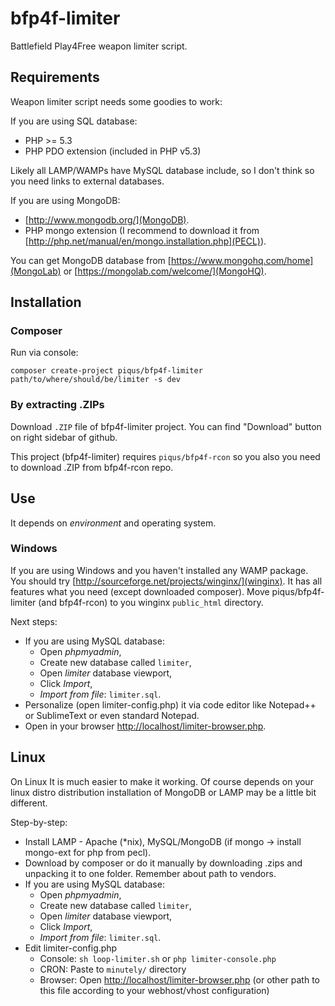 bfp4f-limiter
=============

Battlefield Play4Free weapon limiter script.

## Requirements ##

Weapon limiter script needs some goodies to work:

If you are using SQL database:

* PHP >= 5.3
* PHP PDO extension (included in PHP v5.3)

Likely all LAMP/WAMPs have MySQL database include, so I don't think so you need links to external databases.

If you are using MongoDB: 

* [http://www.mongodb.org/](MongoDB).
* PHP mongo extension (I recommend to download it from [http://php.net/manual/en/mongo.installation.php](PECL)).

You can get MongoDB database from [https://www.mongohq.com/home](MongoLab) or [https://mongolab.com/welcome/](MongoHQ). 

## Installation ##

### Composer ###

Run via console:

```
composer create-project piqus/bfp4f-limiter path/to/where/should/be/limiter -s dev
```

### By extracting .ZIPs ###

Download `.ZIP` file of bfp4f-limiter project. You can find "Download" button on right sidebar of github.

This project (bfp4f-limiter) requires `piqus/bfp4f-rcon` so you also you need to download .ZIP from bfp4f-rcon repo.

## Use ##

It depends on *environment* and operating system.

### Windows ###

If you are using Windows and you haven't installed any WAMP package. You should try [http://sourceforge.net/projects/winginx/](winginx). It has all features what you need (except downloaded composer). Move piqus/bfp4f-limiter (and bfp4f-rcon) to you winginx `public_html` directory. 

Next steps:

* If you are using MySQL database:
	* Open *phpmyadmin*, 
	* Create new database called `limiter`, 
	* Open *limiter* database viewport,
	* Click *Import*,
	* *Import from file*: `limiter.sql`.
* Personalize (open limiter-config.php) it via code editor like Notepad++ or SublimeText or even standard Notepad. 
* Open in your browser [http://localhost/limiter-browser.php](http://localhost/limiter-browser.php).

## Linux ##

On Linux It is much easier to make it working. 
Of course depends on your linux distro distribution installation of MongoDB or LAMP may be a little bit different. 

Step-by-step:

* Install LAMP - Apache (*nix), MySQL/MongoDB (if mongo -> install mongo-ext for php from pecl).
* Download by composer or do it manually by downloading .zips and unpacking it to one folder. Remember about path to vendors.
* If you are using MySQL database:
	* Open *phpmyadmin*, 
	* Create new database called `limiter`, 
	* Open *limiter* database viewport,
	* Click *Import*,
	* *Import from file*: `limiter.sql`.
* Edit limiter-config.php
	* Console: `sh loop-limiter.sh` or `php limiter-console.php`
	* CRON: Paste to `minutely/` directory
	* Browser: Open [http://localhost/limiter-browser.php](http://localhost/limiter-browser.php) 
	(or other path to this file according to your webhost/vhost configuration)

